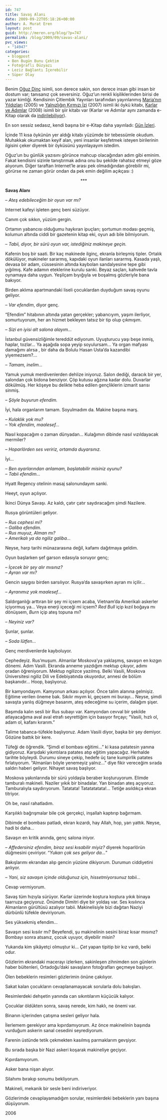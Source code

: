 ```yaml
---
id: 747
title: Savaş Alanı
date: 2009-09-22T05:18:26+00:00
author: A. Murat Eren
layout: post
guid: http://meren.org/blog/?p=747
permalink: /blog/2009/09/savas-alani/
pvc_views:
 - "14947"
categories:
 - blogpost
 - Ben Bugün Bunu Çektim
 - Fotoğraflı Düzyazı
 - Leziz Bağlantı İçerebilir
 - Süper Olay
---
```

Benim [Oğuz Dinç](http://www.oguzdinc.com/) isimli, son derece sakin, son derece insan gibi insan bir dostum var; tanısanız çok seversiniz. Oğuz&#8217;un renkli kişiliklerinden birisi de yazar kimliği. Kendisinin Çitlembik Yayınları tarafından yayınlanmış [Maria&#8217;nın Yıldızları](http://www.oguzdinc.com/kitaplar_my.html) (2005) ve [Yalnızlığın Kırmızı İzi](http://www.oguzdinc.com/kitaplar_yki.html) (2007) isimli iki öykü kitabı, [Karlar ve Adımlar](http://www.oguzdinc.com/e_kitaplar_kva.html) (2008) isimli bir şiir kitabı var (Karlar ve Adımlar aynı zamanda e-Kitap olarak da [indirilebiliyor](http://www.oguzdinc.com/karlar_ve%20_adimlar_oguz_dinc_siirler.rar)).

En son sessiz sedasız, kendi başına bir e-Kitap daha yayınladı: [Gün İzleri](http://www.oguzdinc.com/e_kitaplar_gunizleri.html).

İçinde 11 kısa öykünün yer aldığı kitabı yüzümde bir tebessümle okudum. Muhakkak okumaktan keyif alan, yeni insanlar keşfetmek isteyen birilerinin ilgisini çeker diyerek bir öyküsünü yayınlayayım istedim.

Oğuz&#8217;un bu günlük yazısını görünce mahcup olacağından adım gibi eminim. Fakat kendisini sizinle tanıştırmak adına onu bu şekilde rahatsız etmeyi göze alıyorum. Diğer taraftan Internet&#8217;le arası pek olmadığından görebilir mi, görürse ne zaman görür ondan da pek emin değilim açıkçası :)

<p style="text-align: center;">
 ***
</p>

<p style="text-align: center;">
<div>
<div style="float:left; padding-right: 20px; width: 200px;">
<img src="{{ site.baseurl }}/images/savas-alani-f_ck47v2jm_304945a.jpg" alt="" /><img src="{{ site.baseurl }}/images/savas-alani-f_ck47v2km_2b3481a.jpg" alt="" />
</div>

<p>
 <strong>Savaş Alanı</strong>
</p>

<p>
 &#8211; <em>Ateş edebileceğim bir oyun var mı?</em>
</p>

<p>
 Internet kafeyi işleten genç beni süzüyor.
</p>

<p>
 Canım çok sıkkın, yüzüm gergin.
</p>

<p>
 Ortamın yabancısı olduğumu haykıran ipuçları; şortumun modası geçmiş, kolumun altında ciddi bir gazetenin kitap eki, oyun adı bile bilmiyorum.
</p>

<p>
 &#8211; <em>Tabii, diyor, bir sürü oyun var, istediğiniz makineye geçin.</em>
</p>

<p>
 Kafenin boş bir saati. Bir kaç makinede ilginç, ekranla birleşmiş tipler. Ortalık dökülüyor, makineler sararmış, kapıdaki oyun ilanları sararmış. Kasada yaşlı, devasa bir adam, cüssesinin altında kaybolan sandalyesine tepe gibi yığılmış. Kafe adamın eteklerine kurulu sanki. Beyaz saçları, kahvede tavla oynamaya daha uygun. Yeşilçam bıyığıyla ve boşalmış gözleriyle bana bakıyor.
</p>

<p>
 Birden aklıma apartmandaki liseli çocuklardan duyduğum savaş oyunu geliyor.
</p>

<p>
 &#8211; <em>Var efendim</em>, diyor genç.
</p>

<p>
 &#8220;Efendim&#8221; hitabının altında yatan gerçekler; yabancıyım, yaşım ilerliyor, somurtuyorum, her an hizmet bekleyen tatsız bir tip olup çıkmışım.
</p>

<p>
 &#8211; <em>Sizi en iyisi alt salona alayım&#8230;</em>
</p>

<p>
 İstanbul güvensizliğimle tereddüt ediyorum. Uyuşturucu yaşı beşe inmiş, haplar, tozlar&#8230; Ya aşağıda sopa yeyip soyulursam&#8230; Ya organ mafyası damağımı alırsa , bir daha da Bolulu Hasan Usta&#8217;da kazandibi yiyemezsem?&#8230;
</p>

<p>
 &#8211; <em>Tamam, inelim&#8230;</em>
</p>

<p>
 Yamuk yumuk merdivenlerden dehlize iniyoruz. Salon dediği, daracık bir yer, salondan çok bidona benziyor. Çöp kutusu ağzına kadar dolu. Duvarlar dökülmüş. Her köşeye bu delikte heba edilen gençliklerin izmarit sarısı sinmiş.
</p>

<p>
 &#8211; <em>Şöyle buyurun efendim.</em>
</p>

<p>
 İyi, hala organlarım tamam. Soyulmadım da. Makine başına marş.
</p>

<p>
 &#8211; <em>Kulaklık yok mu?</em><br /> &#8211; <em>Yok efendim, maalesef&#8230;</em>
</p>

<p>
 Nasıl kopacağım o zaman dünyadan&#8230; Kulağımın dibinde nasıl vızıldayacak mermiler?
</p>

<p>
 &#8211; <em>Hoparlörden ses veririz, ortamda duyarsınız.</em>
</p>

<p>
 İyi&#8230;
</p>

<p>
 &#8211; <em>Ben ayarlarından anlamam, başlatabilir misiniz oyunu?<br /> &#8211; Tabii efendim&#8230;</em>
</p>

<p>
 Hyatt Regency otelinin masaj salonundayım sanki.
</p>

<p>
 Heeyt, oyun açılıyor.
</p>

<p>
 İkinci Dünya Savaşı. Az kaldı, çatır çatır saydıracağım şimdi Nazilere.
</p>

<p>
 Rusya görüntüleri geliyor.
</p>

<p>
 &#8211; <em>Rus cephesi mi?<br /> &#8211; Galiba efendim.<br /> &#8211; Rus muyuz, Alman mı?<br /> &#8211; Amerikalı ya da ngiliz galiba&#8230;</em>
</p>

<p>
 Neyse, harp tarihi münazarasına değil, kafamı dağıtmaya geldim.
</p>

<p>
 Oyun başlarken şef garson edasıyla soruyor genç;
</p>

<p>
 &#8211; <em>İçecek bir şey alır mısınız?<br /> &#8211; Ayran var mı?</em>
</p>

<p>
 Gencin saygısı birden sarsılıyor. Rusya&#8217;da savaşırken ayran mı içilir&#8230;
</p>

<p>
 &#8211; <em>Ayranımız yok maalesef&#8230;</em>
</p>

<p>
 Saldırganlığı arttıran bir şey mi içsem acaba, Vietnam&#8217;da Amerikalı askerler içiyormuş ya&#8230; Veya enerji içeceği mi içsem? <em>Red Bull</em> içip kızıl boğaya mı dönüşsem, <em>Burn</em> içip ateş topuna mı?
</p>

<p>
 &#8211; <em>Neyiniz var?</em>
</p>

<p>
 Şunlar, şunlar.
</p>

<p>
 &#8211; <em>Soda lütfen&#8230;</em>
</p>

<p>
 Genç merdivenlerde kayboluyor.
</p>

<p>
 Cephedeyiz. Rus&#8217;muşum. Almanlar Moskova&#8217;ya yaklaşmış, savaşın en kızgın dönemi. Adım Vasili. Ekranda anneme yazdığım mektup çıkıyor, adımı oradan öğreniyorum. Mektup ngilizce yazılmış. Belki Vasili, Moskova Üniversitesi ngiliz Dili ve Edebiyatında okuyordur, annesi de bölüm başkanıdır&#8230; Hoop, başlıyoruz.
</p>

<p>
 Bir kamyondayım. Kamyonun arkası açılıyor. Önce talim alanına gelmişiz. Eğitime verilen öneme bak. Sıkılır mıyım ki, geçsem mi burayı&#8230; Neyse, şimdi savaşta yanlış düğmeye basarım, ateş edeceğime su içerim, dalağım şişer.
</p>

<p>
 Başımda kalın sesli bir Rus subayı var. Kamyondan cevval bir şekilde atlayacağıma aval aval etrafı seyrettiğim için basıyor fırçayı; &#8220;Vasili, hızlı ol, adam ol, kafanı kırarım.&#8221;
</p>

<p>
 Talime tabanca-tüfekle başlıyoruz. Adam Vasili diyor, başka bir şey demiyor. Gözüne battık bir kere.
</p>

<p>
 Tüfeği de öğrendik. &#8220;Şimdi el bombası eğitimi&#8230;&#8221; ki kasa patatesin yanına gidiyoruz. Karşıdaki yıkıntılara patates atıp eğitim yapacağız. Herhalde tarihte böyleydi. Durumu sineye çekip, hedefe üç tane kumpirlik patates fırlatıyorum. &#8220;Almanları böyle yenemeyiz yalnız&#8230;&#8221; diye fikir vereceğim sırada saldırı haberi geliyor. Nihayet savaş başlıyor.
</p>

<p>
 Moskova yakınlarında bir sürü yoldaşla beraber koşturuyorum. Elimde tamburalı makineli. Naziler yıkık bir binadalar. Yan binadan ateş açıyoruz. Tamburalıyla saydırıyorum. Tatatata! Tatatatatata!&#8230; Tetiğe asıldıkça ekran titriyor.
</p>

<p>
 Oh be, nasıl rahatladım.
</p>

<p>
 Karşılıklı bağrışmalar bile çok gerçekçi, inşallah kaptırıp bağırmam.
</p>

<p>
 Dibimde el bombası patladı, ekran kızardı, hay Allah, hop, yan yattık. Neyse, hadi bi daha&#8230;
</p>

<p>
 Savaşın en kritik anında, genç salona iniyor.
</p>

<p>
 &#8211; <em>Affedersiniz efendim, biraz sesi kısabilir miyiz?</em> diyerek hoparlörün düğmesini çeviriyor. &#8220;<em>Yukarı çok ses geliyor da&#8230;</em>&#8221;
</p>

<p>
 Bakışlarımı ekrandan alıp gencin yüzüne dikiyorum. Durumun ciddiyetini anlıyor.
</p>

<p>
 &#8211; <em>Yani, siz savaşın içinde olduğunuz için, hissetmiyorsunuz tabii&#8230;</em>
</p>

<p>
 Cevap vermiyorum.
</p>

<p>
 Savaş tüm hızıyla sürüyor. Karlar üzerinde koştura koştura yıkık binaya taarruza geçiyoruz. Önümde Dimitri diye bir yoldaş var. Ses kısılınca Almanların gürültüsü azalıyor tabii. Makinelisiyle bizi dağıtan Naziyi dürbünlü tüfekle deviriyorum.
</p>

<p>
 Ses yüksekmiş efendim&#8230;
</p>

<p>
 Savaşın sesi kısılır mı? Beyefendi, şu makinelinin sesini biraz kısar mısınız? Bombayı sonra atsanız, çocuk uyuyor, diyebilir misin?
</p>

<p>
 Yukarıda kim şikâyetçi olmuştur ki&#8230; <em>Çet</em> yapan tipitip bir kız vardı, belki odur.
</p>

<p>
 Gözlerim ekrandaki macerayı izlerken, sakinleşen zihnimden son günlerin haber bültenleri, Ortadoğu&#8217;daki savaşların fotoğrafları geçmeye başlıyor.
</p>

<p>
 Ölen bebeklerin resimleri gözlerimin önüne çakılıyor.
</p>

<p>
 Sakat kalan çocukların cevaplanamayacak sorularla dolu bakışları.
</p>

<p>
 Resimlerdeki dehşetin yanında can sıkıntılarım küçücük kalıyor.
</p>

<p>
 Çocuklar öldükten sonra, savaş nerede, kim haklı, ne önemi var.
</p>

<p>
 Binanın içlerinden çatışma sesleri geliyor hala.
</p>

<p>
 İlerlemem gerekiyor ama kıpırdamıyorum. Az önce makinelinin başında vurduğum askerin sanal cesedini seyrediyorum.
</p>

<p>
 Farenin üstünde tetik çekmekten kasılmış parmaklarım gevşiyor.
</p>

<p>
 Bu sırada başka bir Nazi askeri koşarak makineliye geçiyor.
</p>

<p>
 Kıpırdamıyorum.
</p>

<p>
 Asker bana nişan alıyor.
</p>

<p>
 Silahımı bırakıp sonumu bekliyorum.
</p>

<p>
 Makineli, mekanik bir sesle beni indiriveriyor.
</p>

<p>
 Gözlerimde cevaplayamadığım sorular, resimlerdeki bebeklerin yanı başına düşüyorum.
</p>

<p>
 2006
</p>
</div>
